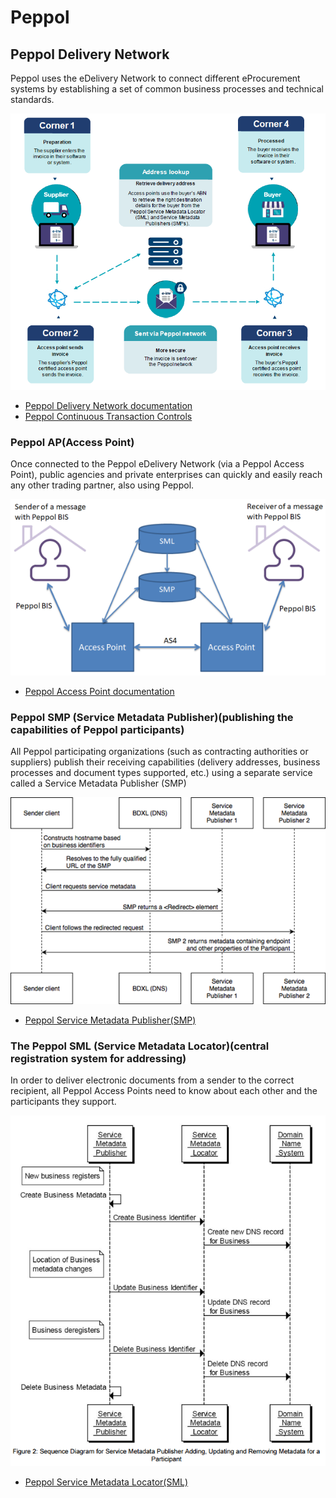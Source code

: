 # Peppol

## Peppol Delivery Network 

Peppol uses the eDelivery Network to connect different eProcurement systems by establishing a set of common business processes and technical standards.

<img src="https://github.com/pondersource/peppol-php/blob/main/docs/pics/peppol-delivery.png?raw=true"/>

* [Peppol Delivery Network documentation](https://eufordigital.eu/steeringcommittee2/images/resources/Day_5_-_Afternoon_side_event_-_OpenPeppol.pdf)
* [Peppol Continuous Transaction Controls](https://peppol.eu/wp-content/uploads/2021/09/Peppol-CTC-Reference-Document-v1.0.pdf)

### Peppol AP(Access Point)

Once connected to the Peppol eDelivery Network (via a Peppol Access Point), public agencies and private enterprises can quickly and easily reach any other trading partner, also using Peppol.

<img src="https://github.com/pondersource/peppol-php/blob/main/docs/pics/access-point.png?raw=true"/>

* [Peppol Access Point documentation](https://peppol.eu/wp-content/uploads/2021/02/How-to-set-up-a-Post-Award-Peppol-Access-Point_v1.6.pdf)

### Peppol SMP (Service Metadata Publisher)(publishing the capabilities of Peppol participants)

All Peppol participating organizations (such as contracting authorities or suppliers) publish their receiving capabilities (delivery addresses, business processes and document types supported, etc.) using a separate service called a Service Metadata Publisher (SMP)

<img src="https://github.com/pondersource/peppol-php/blob/main/docs/pics/smp.png?raw=true"/>

* [Peppol Service Metadata Publisher(SMP)](https://docs.peppol.eu/edelivery/smp/ICT-Transport-SMP_Service_Specification-110.pdf)

### The Peppol SML (Service Metadata Locator)(central registration system for addressing)

In order to deliver electronic documents from a sender to the correct recipient, all Peppol Access Points need to know about each other and the participants they support.

<img src="https://github.com/pondersource/peppol-php/blob/main/docs/pics/sml.png?raw=true"/>

* [Peppol Service Metadata Locator(SML)](https://docs.peppol.eu/edelivery/sml/ICT-Transport-SML_Service_Specification-101.pdf)

